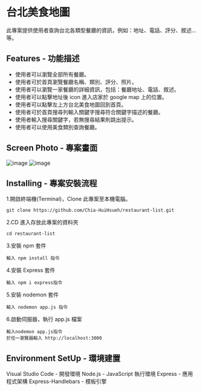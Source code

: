 # 台北美食地圖
此專案提供使用者查詢台北各類型餐廳的資訊，例如：地址、電話、評分、敘述...等。
## Features - 功能描述
* 使用者可以瀏覽全部所有餐廳。
* 使用者可於首頁瀏覽餐廳名稱、類別、評分、照片。
* 使用者可以瀏覽一家餐廳的詳細資訊，包括：餐廳地址、電話、敘述。
* 使用者可以點擊地址後 icon 進入店家於 google map 上的位置。
* 使用者可以點擊左上方台北美食地圖回到首頁。
* 使用者可於首頁搜尋列輸入關鍵字搜尋符合關鍵字描述的餐廳。
* 使用者輸入搜尋關鍵字，若無搜尋結果則跳出提示。
* 使用者可以使用美食類別查詢餐廳。
## Screen Photo - 專案畫面
![image](https://github.com/Chia-HuiHsueh/my-restaurant-list/blob/main/images/screenshot-localhost-3000-1610863820802.png?raw=true)
![image](https://github.com/Chia-HuiHsueh/my-restaurant-list/blob/main/images/screenshot-localhost-3000-restaurants-7-1610863841413.png?raw=true)

## Installing - 專案安裝流程
1.開啟終端機(Terminal)，Clone 此專案至本機電腦。
```
git clone https://github.com/Chia-HuiHsueh/restaurant-list.git
```
2.CD 進入存放此專案的資料夾
```
cd restaurant-list
```
3.安裝 npm 套件
```
輸入 npm install 指令
```
4.安裝 Express 套件
```
輸入 npm i express指令
```
5.安裝 nodemon 套件
```
輸入 nodemon app.js 指令
```
6.啟動伺服器，執行 app.js 檔案
```
輸入nodemon app.js指令
於任一瀏覽器輸入 http://localhost:3000 
```

## Environment SetUp - 環境建置
Visual Studio Code - 開發環境
Node.js - JavaScript 執行環境
Express - 應用程式架構
Express-Handlebars - 模板引擎
